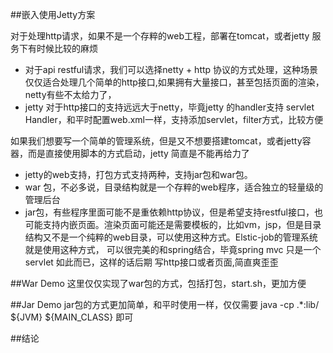 ##嵌入使用Jetty方案

对于处理http请求，如果不是一个存粹的web工程，部署在tomcat，或者jetty 服务下有时候比较的麻烦
- 对于api restful请求，我们可以选择netty + http 协议的方式处理，这种场景仅仅适合处理几个简单的http接口,如果拥有大量接口，甚至包括页面的渲染，netty有些不太给力了，
- jetty 对于http接口的支持远远大于netty，毕竟jetty 的handler支持 servlet Handler，和平时配置web.xml一样，支持添加servlet，filter方式，比较方便

如果我们想要写一个简单的管理系统，但是又不想要搭建tomcat，或者jetty容器，而是直接使用脚本的方式启动，jetty 简直是不能再给力了
- jetty的web支持，打包方式支持两种，支持jar包和war包。
- war 包，不必多说，目录结构就是一个存粹的web程序，适合独立的轻量级的管理后台
- jar包，有些程序里面可能不是重依赖http协议，但是希望支持restful接口，也可能支持内嵌页面。渲染页面可能还是需要模板的，比如vm，jsp，但是目录结构又不是一个纯粹的web目录，可以使用这种方式。Elstic-job的管理系统就是使用这种方式，
可以很完美的和spring结合，毕竟spring mvc 只是一个servlet 如此而已，这样的话后期 写http接口或者页面,简直爽歪歪

##War Demo
这里仅仅实现了war包的方式，包括打包，start.sh，更加方便

##Jar Demo
jar包的方式更加简单，和平时使用一样，仅仅需要 java -cp .*:lib/ ${JVM} ${MAIN_CLASS} 即可

##结论

